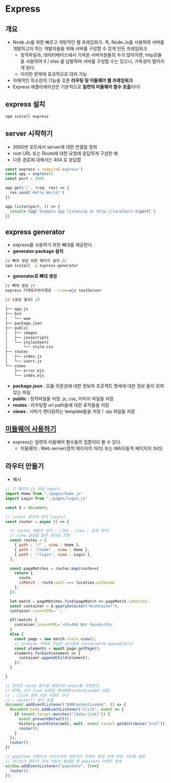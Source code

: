 # Express

## 개요

- Node.Js를 위한 빠르고 개방적인 웹 프레임워크. 즉, Node.Js를 사용하여 서버를 개발하고자 하는 개발자들을 위해 서버를 구성할 수 있게 만든 프레임워크
  - 정적파일과, 데이터베이스에서 가져온 서버자원들의 수가 많아지면, http모듈을 사용하여 if / else 를 남발하며 서버를 구성할 수는 있으나, 가독성이 떨어지게 된다.
  - 이러한 문제에 효과적으로 대처 가능
- 자체적인 최소한의 기능을 갖춘 **라우팅 및 미들웨어 웹 프레임워크**
- Express 애플리케이션은 기본적으로 **일련의 미들웨어 함수 호출**이다!

## express 설치

```bash
npm install express
```

## server 시작하기

- 3000번 포트에서 server에 대한 연결읠 청취
- root URL 또는 Route에 대한 요청에 응답하게 구성한 예
- 다른 경로에 대해서는 404 로 응답함

```js
const express = require('express')
const app = express()
const port = 3000

app.get('/', (req, res) => {
  res.send('Hello World!')
})

app.listen(port, () => {
  console.log(`Example app listening at http://localhost:${port}`)
})
```

## express generator

- express를 사용하기 위한 뼈대를 제공한다.
- **generator package 설치**

```bash
// 뼈대 생성 위한 패키지 설치 // 
npm install -g express-generator
```

- **generator로 뼈대 생성**

```bash
// 뼈대 생성 //
express 디렉토리위치경로 --view=ejs testServer

// (생성 결과) //
.
├── app.js
├── bin
│   └── www
├── package.json
├── public
│   ├── images
│   ├── javascripts
│   └── stylesheets
│       └── style.css
├── routes
│   ├── index.js
│   └── users.js
└── views
    ├── error.ejs
    └── index.ejs
```

- **package.json** : 모듈 의존성에 대한 정보와 프로젝트 명세에 대한 정보 들이 모여있는 파일
- **public** : 정적파일들 저장. js, css, 이미지 파일을 저장
- **routes** : 라우팅할 url path들에 대한 로직들을 저장
- **views** : 서버가 랜더링하는 template들을 저장 / .ejs 파일들 저장

## [미들웨어 사용하기](https://expressjs.com/ko/guide/using-middleware.html#middleware.third-party)

- express는 일련의 미들웨어 함수들의 집합이라 볼 수 있다.
  - 미들웨어 : Web server(정적 페이지의 처리) 또는 WAS(동적 페이지의 처리)

## 라우터 만들기

- 예시

```js
// 각 페이지 js 파일 import
import Home from "./pages/home.js"
import Login from "./pages/login.js"

const $ = document;

// router 함수의 정의 (async)
const router = async () => {

  // routes 배열의 정의 : (경로 , view : 실제 위치)
  // view 설정을 통한 랜더링 진행
  const routes = [
    { path : "/" , view : Home },
    { path : "/home" , view : Home },
    { path : "/login", view : Login },
  ];

  const pageMatches = routes.map(route=>{
    return {
      route,
      isMatch : route.path === location.pathname
    };
  });

  let match = pageMatches.find(pageMatch => pageMatch.isMatch);
  const container = $.querySelector("#container");
  container.innerHTML=``;

  if(!match) {
    container.innerHTML=`<h1>404 Not Found</h1>`
  }
  else {
    const page = new match.route.view();
    // promise 객체로 전달된 요소들을 container에 appendchild
    const elements = await page.getPage();
    elements.forEach(element => {
      container.appendChild(element);
    });
  }

}

// 정의한 route 함수를 바탕으로 event를 구현한다.
// HTML 모두 load 되었을 때(DOMContentLoaded 사용)
// : click 들에 대한 이벤트 부과
// : router() 함수 호출
document.addEventListener("DOMContentLoaded", () => {
  document.body.addEventListener("click", event => {
    if (event.target.matches("[data-link]")) {
      event.preventDefault();
      history.pushState(null, null, event.target.getAttribute('href'));
      router();
    }
  });
  router();
})

// popstate 이벤트로 브라우저의 뒤로가기 이벤트 발생 시에 뒤로 가도록 설정
// 히스토리 엔트리 간의 이동이 발생할 때 popstate 이벤트 발생
window.addEventListener("popstate", ()=>{
  router();
});
```




